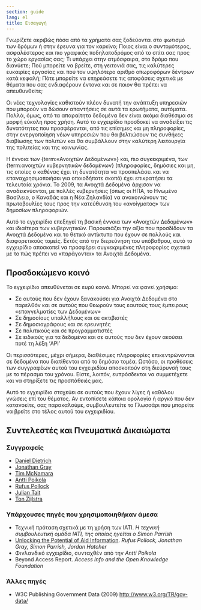 ```yaml
---
section: guide
lang: el
title: Εισαγωγή
---
```


Γνωρίζετε ακριβώς πόσα από τα χρήματά σας ξοδεύονται στο φωτισμό των δρόμων ή στην έρευνα για τον καρκίνο; Ποιος είναι ο συντομότερος, ασφαλέστερος και πιο γραφικός ποδηλατοδρόμος από το σπίτι σας προς το χώρο εργασίας σας; Τι υπάρχει στην ατμόσφαιρα, στο δρόμο που διανύετε; Πού μπορείτε να βρείτε, στη γειτονιά σας, τις καλύτερες ευκαιρίες εργασίας και πού τον υψηλότερο αριθμό οπωροφόρων δέντρων κατά κεφαλή; Πότε μπορείτε να επηρεάσετε τις αποφάσεις σχετικά με θέματα που σας ενδιαφέρουν έντονα και σε ποιον θα πρέπει να απευθυνθείτε;

Οι νέες τεχνολογίες καθιστούν πλέον δυνατή την ανάπτυξη υπηρεσιών που μπορούν να δώσουν απαντήσεις σε αυτά τα ερωτήματα, αυτόματα. Πολλά, όμως, από τα απαραίτητα δεδομένα δεν είναι ακόμα διαθέσιμα σε μορφή εύκολη προς χρήση. Αυτό το εγχειρίδιο προσδοκεί να αναδείξει τις δυνατότητες που προσφέρονται, από τις επίσημες και μη πληροφορίες, στην ενεργοποίηση νέων υπηρεσιών που θα βελτιώσουν τις συνθήκες διαβίωσης των πολιτών και θα συμβάλλουν στην καλύτερη λειτουργία της πολιτείας και της κοινωνίας.

Η έννοια των {term:«Ανοιχτών Δεδομένων»} και, πιο συγκεκριμένα, των {term:ανοιχτών κυβερνητικών δεδομένων} (πληροφορίες, δημόσιες και μη, τις οποίες ο καθένας έχει τη δυνατότητα να προσπελάσει και να επαναχρησιμοποιήσει για οποιοδήποτε σκοπό) έχει επικρατήσει τα τελευταία χρόνια. Το 2009, τα Ανοιχτά Δεδομένα άρχισαν να αναδεικνύονται, με πολλές κυβερνήσεις (όπως οι ΗΠΑ, το Ηνωμένο Βασίλειο, ο Καναδάς και η Νέα Ζηλανδία) να ανακοινώνουν τις πρωτοβουλίες τους προς την κατεύθυνση του «ανοίγματος» των δημοσίων πληροφοριών.

Αυτό το εγχειρίδιο επεξηγεί τη βασική έννοια των «Ανοιχτών Δεδομένων» και ιδιαίτερα των κυβερνητικών. Παρουσιάζει την αξία που προσδίδουν τα Ανοιχτά Δεδομένα και το θετικό αντίκτυπο που έχουν σε πολλούς και διαφορετικούς τομείς. Εκτός από την διερεύνηση του υπόβαθρου, αυτό το εγχειρίδιο αποσκοπεί να προσφέρει συγκεκριμένες πληροφορίες σχετικά με το πώς πρέπει να «παράγονται» τα Ανοιχτά Δεδομένα.

## Προσδοκώμενο κοινό

Το εγχειρίδιο απευθύνεται σε ευρύ κοινό. Μπορεί να φανεί χρήσιμο:

-   Σε αυτούς που δεν έχουν ξανακούσει για Ανοιχτά Δεδομένα στο παρελθόν και σε αυτούς που θεωρούν τους εαυτούς τους έμπειρους «επαγγελματίες των Δεδομένων»
-   Σε δημοσίους υπαλλήλους και σε ακτιβιστές
-   Σε δημοσιογράφους και σε ερευνητές
-   Σε πολιτικούς και σε προγραμματιστές
-   Σε ειδικούς για τα δεδομένα και σε αυτούς που δεν έχουν ακούσει ποτέ τη λέξη ‘API’

Οι περισσότερες, μέχρι σήμερα, διαθέσιμες πληροφορίες επικεντρώνονται σε δεδομένα που διατίθενται από το δημόσιο τομέα. Ωστόσο, οι προθέσεις των συγγραφέων αυτού του εγχειριδίου αποσκοπούν στη διεύρυνσή τους με το πέρασμα του χρόνου. Είστε, λοιπόν, ευπρόσδεκτοι να συμμετέχετε και να στηρίξετε τις προσπάθειές μας.

Αυτό το εγχειρίδιο στοχεύει σε αυτούς που έχουν λίγες ή καθόλου γνώσεις επί του θέματος. Αν εντοπίσετε κάποια ορολογία ή αργκό που δεν κατανοείτε, σας παρακαλούμε, συμβουλευτείτε το Γλωσσάρι που μπορείτε να βρείτε στο τέλος αυτού του εγχειριδίου.

## Συντελεστές και Πνευματικά Δικαιώματα

### Συγγραφείς

-   [Daniel Dietrich](http://ddie.me/)
-   [Jonathan Gray](http://jonathangray.org/)
-   [Tim McNamara](http://timmcnamara.co.nz)
-   [Antti Poikola](http://apoikola.wordpress.com/)
-   [Rufus Pollock](http://rufuspollock.org/)
-   [Julian Tait](http://www.littlestar.tv/)
-   [Ton Zijlstra](http://www.zylstra.org/)

### Υπάρχουσες πηγές που χρησιμοποιηθήκαν άμεσα

-   Τεχνική πρόταση σχετικά με τη χρήση των IATI. *Η τεχνική συμβουλευτική ομάδα IATI, της οποίας ηγείται ο Simon Parrish*
-   [Unlocking the Potential of Aid Information](http://www.unlockingaid.info/). *Rufus Pollock, Jonathan Gray, Simon Parrish, Jordan Hatcher*
-   Φινλανδικό εγχειρίδιο, συνταχθέν από την *Antti Poikola*
-   Beyond Access Report. *Access Info and the Open Knowledge Foundation*

### Άλλες πηγές

-   W3C Publishing Government Data (2009) <http://www.w3.org/TR/gov-data/>